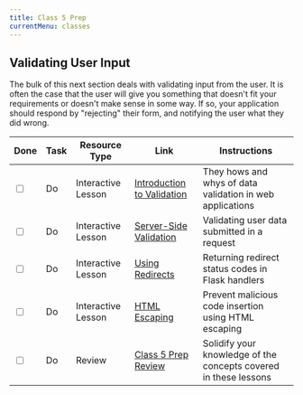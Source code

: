 ```yaml
---
title: Class 5 Prep
currentMenu: classes
---
```


## Validating User Input

The bulk of this next section deals with validating input from the user. It is often the case that the user will give you something that doesn't fit your requirements or doesn't make sense in some way. If so, your application should respond by "rejecting" their form, and notifying the user what they did wrong.

Done |Task | Resource Type | Link | Instructions
|----|-----|---------------|------|-------------|
<input type="checkbox" v-model="checks.p5a" /> |Do | Interactive Lesson | [Introduction to Validation](../../videos/intro-to-validation/) | They hows and whys of data validation in web applications
<input type="checkbox" v-model="checks.p5b" /> |Do | Interactive Lesson | [Server-Side Validation](../../videos/server-side-validation/) | Validating user data submitted in a request
<input type="checkbox" v-model="checks.p5c" /> |Do | Interactive Lesson | [Using Redirects](../../videos/redirects/) | Returning redirect status codes in Flask handlers
<input type="checkbox" v-model="checks.p5d" /> |Do | Interactive Lesson | [HTML Escaping](../../videos/html-escaping/) | Prevent malicious code insertion using HTML escaping
<input type="checkbox" v-model="checks.p5e" /> |Do | Review | [Class 5 Prep Review](review.html) | Solidify your knowledge of the concepts covered in these lessons
